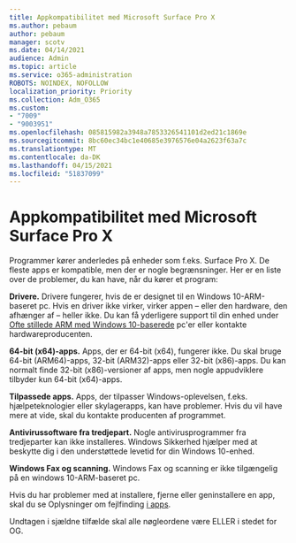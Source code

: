 ```yaml
---
title: Appkompatibilitet med Microsoft Surface Pro X
ms.author: pebaum
author: pebaum
manager: scotv
ms.date: 04/14/2021
audience: Admin
ms.topic: article
ms.service: o365-administration
ROBOTS: NOINDEX, NOFOLLOW
localization_priority: Priority
ms.collection: Adm_O365
ms.custom:
- "7009"
- "9003951"
ms.openlocfilehash: 085815982a3948a7853326541101d2ed21c1869e
ms.sourcegitcommit: 8bc60ec34bc1e40685e3976576e04a2623f63a7c
ms.translationtype: MT
ms.contentlocale: da-DK
ms.lasthandoff: 04/15/2021
ms.locfileid: "51837099"
---
```

# <a name="app-compatibility-with-microsoft-surface-pro-x"></a>Appkompatibilitet med Microsoft Surface Pro X

Programmer kører anderledes på enheder som f.eks. Surface Pro X. De fleste apps er kompatible, men der er nogle begrænsninger. Her er en liste over de problemer, du kan have, når du kører et program: 

**Drivere.** Drivere fungerer, hvis de er designet til en Windows 10-ARM-baseret pc. Hvis en driver ikke virker, virker appen – eller den hardware, den afhænger af – heller ikke. Du kan få yderligere support til din enhed under [Ofte stillede ARM med Windows 10-baserede](https://support.microsoft.com/windows/windows-10-arm-based-pcs-faq-477f51df-2e3b-f68f-31b0-06f5e4f8ebb5) pc'er eller kontakte hardwareproducenten.

**64-bit (x64)-apps.** Apps, der er 64-bit (x64), fungerer ikke. Du skal bruge 64-bit (ARM64)-apps, 32-bit (ARM32)-apps eller 32-bit (x86)-apps. Du kan normalt finde 32-bit (x86)-versioner af apps, men nogle appudviklere tilbyder kun 64-bit (x64)-apps.

**Tilpassede apps.** Apps, der tilpasser Windows-oplevelsen, f.eks. hjælpeteknologier eller skylagerapps, kan have problemer. Hvis du vil have mere at vide, skal du kontakte producenten af programmet.

**Antivirussoftware fra tredjepart.** Nogle antivirusprogrammer fra tredjeparter kan ikke installeres. Windows Sikkerhed hjælper med at beskytte dig i den understøttede levetid for din Windows 10-enhed.

**Windows Fax og scanning.** Windows Fax og scanning er ikke tilgængelig på en windows 10-ARM-baseret pc.

Hvis du har problemer med at installere, fjerne eller geninstallere en app, skal du se Oplysninger om fejlfinding [i apps](https://docs.microsoft.com/troubleshoot/mem/intune/troubleshoot-app-install#app-troubleshooting-details).

Undtagen i sjældne tilfælde skal alle nøgleordene være ELLER i stedet for OG.